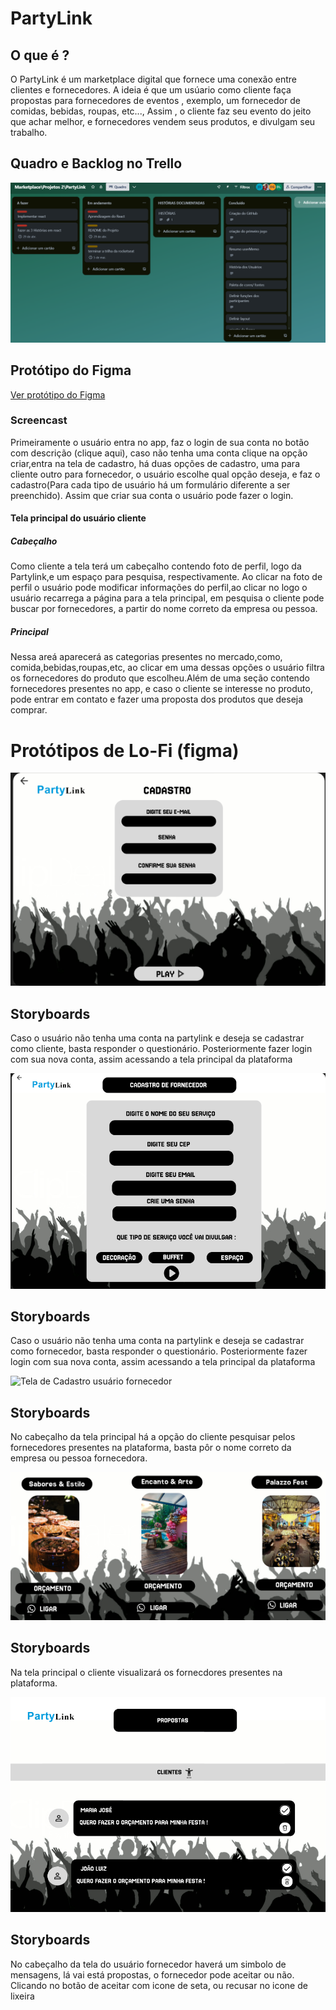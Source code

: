 # PartyLink

## O que é ?
O PartyLink é um marketplace digital que fornece uma conexão entre clientes e fornecedores. A ideia é que um usúario como cliente faça propostas para fornecedores de eventos , exemplo, um fornecedor de comidas, bebidas, roupas, etc..., Assim , o cliente faz seu evento do jeito que achar melhor, e fornecedores vendem seus produtos, e divulgam seu trabalho.

## Quadro e Backlog no Trello

![Backlog Trello](src/assets/imgs/quadro-trello.png)

## Protótipo do Figma
[Ver protótipo do Figma](https://www.figma.com/design/kLCXuvtk9LYKbZEaosKdjm/Market-Place?node-id=0-1&m=dev&t=wAsaRvRU5EYYFpAV-1)

### Screencast

Primeiramente o usuário entra no app, faz o login de sua conta no botão com descrição (clique aqui), caso não tenha uma conta clique na opção criar,entra na tela de cadastro, há duas opções de cadastro, uma para cliente outro para fornecedor, o usuário escolhe qual opção deseja, e faz o cadastro(Para cada tipo de usuário há um formulário diferente a ser preenchido). Assim que criar sua conta o usuário pode fazer o login.

#### Tela principal do usuário cliente

##### Cabeçalho

Como cliente a tela terá um cabeçalho contendo foto de perfil, logo da Partylink,e um espaço para pesquisa, respectivamente. Ao clicar na foto de perfil o usuário pode modificar informações do perfil,ao clicar no logo o usuário recarrega a página para a tela principal, em pesquisa o cliente pode buscar por fornecedores, a partir do nome correto da empresa ou pessoa.  

##### Principal

Nessa areá aparecerá as categorias presentes no mercado,como, comida,bebidas,roupas,etc, ao clicar em uma dessas opções o usuário filtra os fornecedores do produto que escolheu.Além de uma seção contendo fornecedores presentes no app, e caso o cliente se interesse no produto, pode entrar em contato e fazer uma proposta dos produtos que deseja comprar.

# Protótipos de Lo-Fi (figma)

![Tela de Cadastro usuário cliente](src/assets/imgs/h2_cadastroCliente.png)

## Storyboards

Caso o usuário não tenha uma conta na partylink e deseja se cadastrar como cliente, basta responder o questionário. Posteriormente fazer login com sua nova conta, assim acessando a tela principal da plataforma

![Tela de Cadastro usuário fornecedor](src/assets/imgs/h1_cadastroFornecedor.png)

## Storyboards

Caso o usuário não tenha uma conta na partylink e deseja se cadastrar como fornecedor, basta responder o questionário. Posteriormente fazer login com sua nova conta, assim acessando a tela principal da plataforma

![Tela de Cadastro usuário fornecedor](src/assets/imgs/h3_pesquisar-Fornecedor.png)

## Storyboards

No cabeçalho da tela principal há a opção do cliente pesquisar pelos fornecedores presentes na plataforma, basta pôr o nome correto da empresa ou pessoa fornecedora.

![Tela de pesquisas de fornecedores](src/assets/imgs/h4_visualizarFornecedores.png)

## Storyboards

Na tela principal o cliente visualizará os fornecdores presentes na plataforma.

![Tela de visualização de propostas](src/assets/imgs/h5_realizarProposta.png)

## Storyboards

No cabeçalho da tela do usuário fornecedor haverá um simbolo de mensagens, lá vai está propostas, o fornecedor pode aceitar ou não. Clicando no botão de aceitar com icone de seta, ou recusar no icone de lixeira








